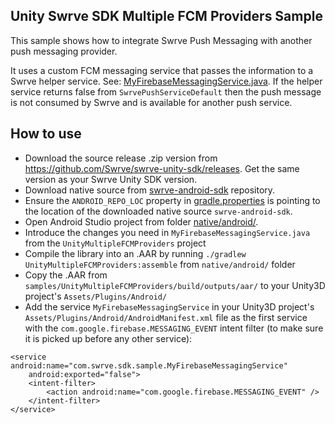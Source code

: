 Unity Swrve SDK Multiple FCM Providers Sample
---------------------------------------------
This sample shows how to integrate Swrve Push Messaging with another push messaging provider.

It uses a custom FCM messaging service that passes the information to a Swrve helper service. See: [MyFirebaseMessagingService.java](src/main/java/com/swrve/sdk/sample/MyFirebaseMessagingService.java). If the helper service returns false from `SwrvePushServiceDefault` then the push message is not consumed by Swrve and is available for another push service.

How to use
----------
- Download the source release .zip version from https://github.com/Swrve/swrve-unity-sdk/releases. Get the same version as your Swrve Unity SDK version.
- Download native source from [swrve-android-sdk](https://github.com/Swrve/swrve-android-sdk) repository.
- Ensure the `ANDROID_REPO_LOC` property in [gradle.properties](../../gradle.properties) is pointing to the location of the downloaded native source `swrve-android-sdk`.
- Open Android Studio project from folder [native/android/](../../../../native/android/).
- Introduce the changes you need in `MyFirebaseMessagingService.java` from the `UnityMultipleFCMProviders` project
- Compile the library into an .AAR by running `./gradlew UnityMultipleFCMProviders:assemble` from `native/android/` folder
- Copy the .AAR from `samples/UnityMultipleFCMProviders/build/outputs/aar/` to your Unity3D project's `Assets/Plugins/Android/`
- Add the service `MyFirebaseMessagingService` in your Unity3D project's `Assets/Plugins/Android/AndroidManifest.xml` file as the first service with the `com.google.firebase.MESSAGING_EVENT` intent filter (to make sure it is picked up before any other service):

```
<service android:name="com.swrve.sdk.sample.MyFirebaseMessagingService"
    android:exported="false">
    <intent-filter>
        <action android:name="com.google.firebase.MESSAGING_EVENT" />
    </intent-filter>
</service>
```
